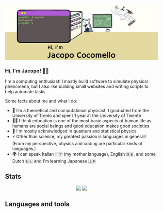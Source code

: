 <img src="banner_larger.png" alt="banner">
<!-- height="250px" width="500px" -->

### Hi, I'm Jacopo! 👋🦡

I'm a computing enthusiast! I mostly build software to simulate physical phenomena, but I also like building small websites and writing scripts to help automate tasks.

Some facts about me and what I do:
- 🔭 I’m a theoretical and computational physicist, I graduated from the University of Trento and spent 1 year at the University of Twente
- 👨‍🏫 I think education is one of the most basic aspects of human life as humans are social beings and good education makes good societies
- 🌱 I'm mostly acknowledged in quantum and statistical physics
- ⚡ Other than science, my greatest passion is languages in general! (From my perspective, physics and coding are particular kinds of languages.)
- 🌍 I can speak Italian 🇮🇹 (my mother language), English 🇬🇧, and some Dutch 🇳🇱 and I'm learning Japanese 🇯🇵

## Stats

<div align="center">
  <img src="https://github-readme-stats.vercel.app/api?username=kaminoatowo&count_private=true&theme=github_dark&show_icons=true" />
  <img src="https://github-readme-stats.vercel.app/api/top-langs/?username=kaminoatowo&count_private=true&theme=github_dark&layout=donut&hide=Logos" />
</div>

## Languages and tools
